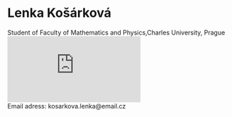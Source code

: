 
<html>
<body>
<h1>Lenka Košárková</h1>
<p>Student of Faculty of Mathematics and Physics,Charles University, Prague 
  <br><embed src="https://github.com/kosarkl/kosarkl.github.io/blob/main/Curriculum%20Vitae.pdf" type="application/pdf" />
  <br>Email adress: kosarkova.lenka@email.cz</p>
</body>
</html>
